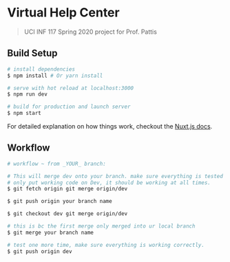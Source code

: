 # Virtual Help Center

> UCI INF 117 Spring 2020 project for Prof. Pattis

## Build Setup

``` bash
# install dependencies
$ npm install # Or yarn install

# serve with hot reload at localhost:3000
$ npm run dev

# build for production and launch server
$ npm start
```

For detailed explanation on how things work, checkout the [Nuxt.js docs](https://github.com/nuxt/nuxt.js).

## Workflow 
```bash
# workflow ~ from _YOUR_ branch:

# This will merge dev onto your branch. make sure everything is tested and working before you do the next steps. 
# only put working code on Dev, it should be working at all times.
$ git fetch origin git merge origin/dev

$ git push origin your branch name

$ git checkout dev git merge origin/dev

# this is bc the first merge only merged into ur local branch
$ git merge your branch name

# test one more time, make sure everything is working correctly. 
$ git push origin dev
```
